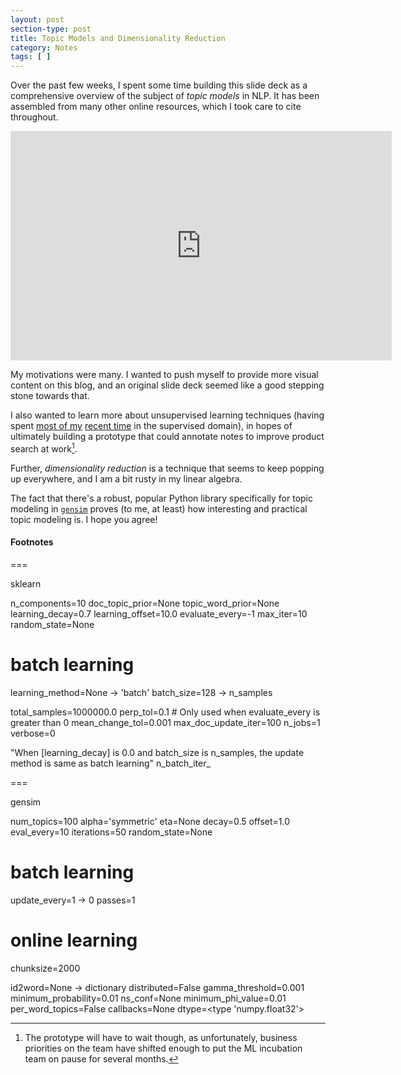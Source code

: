 ```yaml
---
layout: post
section-type: post
title: Topic Models and Dimensionality Reduction
category: Notes
tags: [ ]
---
```


Over the past few weeks, I spent some time building this slide deck as a comprehensive overview of the subject of _topic models_ in NLP. It has been assembled from many other online resources, which I took care to cite throughout.

<iframe src='https://onedrive.live.com/embed?cid=50B446BDCC8197B6&resid=50B446BDCC8197B6%21101313&authkey=AEVpYFhVVYWH5IM&em=2&wdAr=1.7777777777777777' width='610px' height='367px' frameborder='0'>This is an embedded <a target='_blank' href='https://office.com'>Microsoft Office</a> presentation, powered by <a target='_blank' href='https://office.com/webapps'>Office Online</a>.</iframe>
<br />

My motivations were many. I wanted to push myself to provide more visual content on this blog, and an original slide deck seemed like a good stepping stone towards that.

I also wanted to learn more about unsupervised learning techniques (having spent [most of my](/notes/2017/08/18/fast-week2.html) [recent time](/portfolio-building/2017/09/25/nlp-for-tasks.html) in the supervised domain), in hopes of ultimately building a prototype that could annotate notes to improve product search at work[^postponed].

Further, _dimensionality reduction_ is a technique that seems to keep popping up everywhere, and I am a bit rusty in my linear algebra.

The fact that there's a robust, popular Python library specifically for topic modeling in [`gensim`](https://radimrehurek.com/gensim/) proves (to me, at least) how interesting and practical topic modeling is. I hope you agree!

#### Footnotes

[^postponed]: The prototype will have to wait though, as unfortunately, business priorities on the team have shifted enough to put the ML incubation team on pause for several months.

===

sklearn

n_components=10
doc_topic_prior=None
topic_word_prior=None
learning_decay=0.7
learning_offset=10.0
evaluate_every=-1
max_iter=10
random_state=None

# batch learning
learning_method=None -> 'batch'
batch_size=128 -> n_samples

total_samples=1000000.0
perp_tol=0.1 # Only used when evaluate_every is greater than 0
mean_change_tol=0.001
max_doc_update_iter=100
n_jobs=1
verbose=0

"When [learning_decay] is 0.0 and batch_size is n_samples, the update method is same as batch learning"
n_batch_iter_

===

gensim

num_topics=100
alpha='symmetric'
eta=None
decay=0.5
offset=1.0
eval_every=10
iterations=50
random_state=None

# batch learning
update_every=1 -> 0
passes=1

# online learning
chunksize=2000

id2word=None -> dictionary
distributed=False
gamma_threshold=0.001
minimum_probability=0.01
ns_conf=None
minimum_phi_value=0.01
per_word_topics=False
callbacks=None
dtype=<type 'numpy.float32'>
